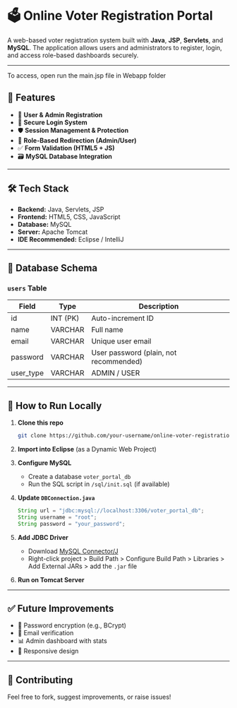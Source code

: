 # 🗳️ Online Voter Registration Portal

A web-based voter registration system built with **Java**, **JSP**, **Servlets**, and **MySQL**. The application allows users and administrators to register, login, and access role-based dashboards securely.

---
To access, open run the main.jsp file in Webapp folder

## 🚀 Features

- 🔐 **User & Admin Registration**
- 🔐 **Secure Login System**
- 🛡️ **Session Management & Protection**
- 🧭 **Role-Based Redirection (Admin/User)**
- ✅ **Form Validation (HTML5 + JS)**
- 🗃️ **MySQL Database Integration**

---

## 🛠️ Tech Stack

- **Backend:** Java, Servlets, JSP  
- **Frontend:** HTML5, CSS, JavaScript  
- **Database:** MySQL  
- **Server:** Apache Tomcat  
- **IDE Recommended:** Eclipse / IntelliJ

---

## 🧱 Database Schema

### `users` Table

| Field       | Type         | Description             |
|-------------|--------------|-------------------------|
| id          | INT (PK)     | Auto-increment ID       |
| name        | VARCHAR      | Full name               |
| email       | VARCHAR      | Unique user email       |
| password    | VARCHAR      | User password (plain, not recommended) |
| user_type   | VARCHAR      | ADMIN / USER            |

---

## 🔄 How to Run Locally

1. **Clone this repo**
    ```bash
    git clone https://github.com/your-username/online-voter-registration-portal.git
    ```

2. **Import into Eclipse** (as a Dynamic Web Project)

3. **Configure MySQL**
    - Create a database `voter_portal_db`
    - Run the SQL script in `/sql/init.sql` (if available)

4. **Update `DBConnection.java`**
    ```java
    String url = "jdbc:mysql://localhost:3306/voter_portal_db";
    String username = "root"; 
    String password = "your_password";
    ```

5. **Add JDBC Driver**
    - Download [MySQL Connector/J](https://dev.mysql.com/downloads/connector/j/)
    - Right-click project > Build Path > Configure Build Path > Libraries > Add External JARs > add the `.jar` file

6. **Run on Tomcat Server**

---

## ✅ Future Improvements

- 🔐 Password encryption (e.g., BCrypt)
- 📩 Email verification
- 📊 Admin dashboard with stats
- 📱 Responsive design

---



## 🤝 Contributing

Feel free to fork, suggest improvements, or raise issues!

